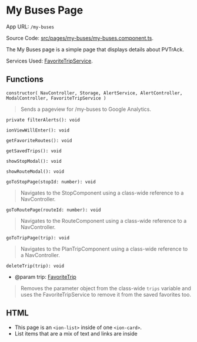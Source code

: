 # My Buses Page

App URL: `/my-buses`

Source Code: [src/pages/my-buses/my-buses.component.ts](../../../src/pages/my-buses/my-buses.component.ts).

The My Buses page is a simple page that displays details about PVTrAck.


Services Used:
[FavoriteTripService](../../../src/providers/favorite-trip.service.ts).


## Functions

`constructor(
  NavController,
  Storage,
  AlertService,
  AlertController,
  ModalController,
  FavoriteTripService
)`
> Sends a pageview for /my-buses to Google Analytics.

`private filterAlerts(): void`

`ionViewWillEnter(): void`

`getFavoriteRoutes(): void`

`getSavedTrips(): void`

`showStopModal(): void`

`showRouteModal(): void`

`goToStopPage(stopId: number): void`
> Navigates to the StopComponent using a class-wide reference to a NavController.


`goToRoutePage(routeId: number): void`
> Navigates to the RouteComponent using a class-wide reference to a NavController.

`goToTripPage(trip): void`
> Navigates to the PlanTripComponent using a class-wide reference to a NavController.


`deleteTrip(trip): void`

- @param trip: [FavoriteTrip](../../storage.md#`savedTrips`)

> Removes the parameter object from the class-wide `trips` variable and uses the FavoriteTripService to remove it from the saved favorites too.




  ## HTML

- This page is an `<ion-list>` inside of one `<ion-card>`.
- List items that are a mix of text and links are inside
